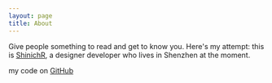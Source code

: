 ```yaml
---
layout: page
title: About
---
```


Give people something to read and get to know you. Here's my attempt: this is [ShinichR](http://ShinichR.me), a designer developer who lives in Shenzhen at the moment.

my code on [GitHub](http://github.com/ShinichR)

